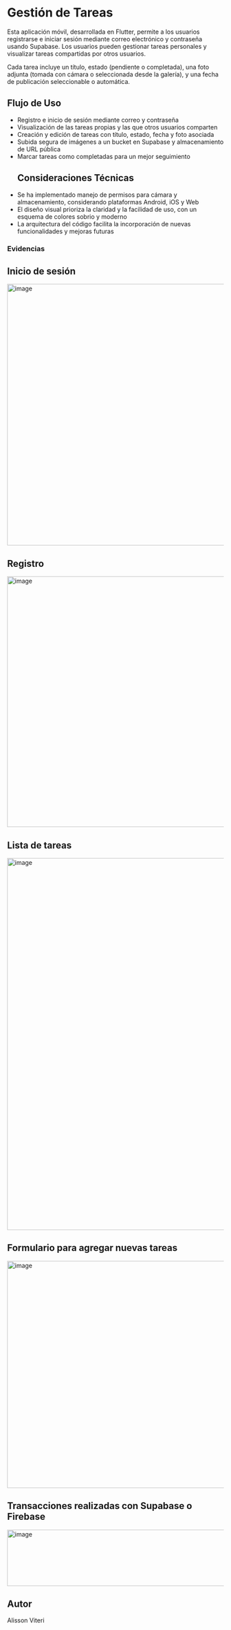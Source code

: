 # Gestión de Tareas

Esta aplicación móvil, desarrollada en Flutter, permite a los usuarios registrarse e iniciar sesión mediante correo electrónico y contraseña usando Supabase. Los usuarios pueden gestionar tareas personales y visualizar tareas compartidas por otros usuarios.

Cada tarea incluye un título, estado (pendiente o completada), una foto adjunta (tomada con cámara o seleccionada desde la galería), y una fecha de publicación seleccionable o automática.

## Flujo de Uso
* Registro e inicio de sesión mediante correo y contraseña
* Visualización de las tareas propias y las que otros usuarios comparten
* Creación y edición de tareas con título, estado, fecha y foto asociada
* Subida segura de imágenes a un bucket en Supabase y almacenamiento de URL pública
* Marcar tareas como completadas para un mejor seguimiento
  ## Consideraciones Técnicas
* Se ha implementado manejo de permisos para cámara y almacenamiento, considerando plataformas Android, iOS y Web
* El diseño visual prioriza la claridad y la facilidad de uso, con un esquema de colores sobrio y moderno
* La arquitectura del código facilita la incorporación de nuevas funcionalidades y mejoras futuras

### Evidencias

## Inicio de sesión

<img width="635" height="608" alt="image" src="https://github.com/user-attachments/assets/c72e0f2d-300c-4856-8cd4-11c77cea7705" />

## Registro

<img width="896" height="583" alt="image" src="https://github.com/user-attachments/assets/1f37e8fb-81fc-47d7-bc90-a0f488dab80c" />

## Lista de tareas

<img width="886" height="865" alt="image" src="https://github.com/user-attachments/assets/509ba0d3-077b-4a6f-8380-9ae867566e9a" />


## Formulario para agregar nuevas tareas

<img width="761" height="528" alt="image" src="https://github.com/user-attachments/assets/8b34dba7-0c80-4492-a556-7630de6a0359" />


## Transacciones realizadas con Supabase o Firebase

<img width="886" height="131" alt="image" src="https://github.com/user-attachments/assets/240295b7-c18b-4dea-8fa1-d681d59e67d2" />


## Autor
Alisson Viteri
